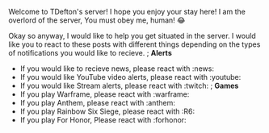 Welcome to TDefton's server!
I hope you enjoy your stay here!
I am the overlord of the server, You must obey me, human! :joy:

Okay so anyway, I would like to help you get situated in the server. I would like you to react to these posts with different things depending on the types of notifications you would like to recieve.
;
__**Alerts**__
- If you would like to recieve news, please react with :news:
- If you would like YouTube video alerts, please react with :youtube:
- If you would like Stream alerts, please react with :twitch:
;
__**Games**__
- If you play Warframe, please react with :warframe:
- If you play Anthem, please react with :anthem:
- If you play Rainbow Six Siege, please react with :R6:
- If you play For Honor, Please react with :forhonor:
